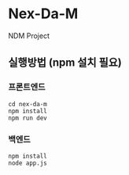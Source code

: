 # Nex-Da-M
NDM Project

## 실행방법 (npm 설치 필요)
### 프론트엔드
	cd nex-da-m
    npm install
    npm run dev

### 백엔드
    npm install
    node app.js
